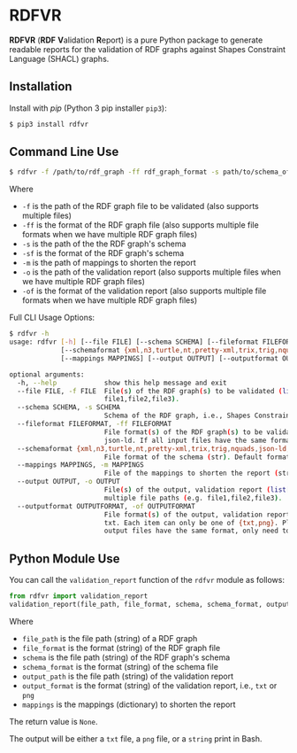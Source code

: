 RDFVR
======
**RDFVR** (**RDF** **V**alidation **R**eport) is a pure Python package to generate readable reports for the validation of RDF graphs against Shapes Constraint Language (SHACL) graphs.

## Installation
Install with *pip* (Python 3 pip installer `pip3`):
```bash
$ pip3 install rdfvr
```

## Command Line Use
```bash
$ rdfvr -f /path/to/rdf_graph -ff rdf_graph_format -s path/to/schema_of_rdf_graph -sf schema_of_rdf_graph_format -m path/to/mappings -o path/to/report -of report_format
```
Where
- `-f` is the path of the RDF graph file to be validated (also supports multiple files)
- `-ff` is the format of the RDF graph file (also supports multiple file formats when we have multiple RDF graph files)
- `-s` is the path of the the RDF graph's schema
- `-sf` is the format of the RDF graph's schema
- `-m` is the path of mappings to shorten the report
- `-o` is the path of the validation report (also supports multiple files when we have multiple RDF graph files)
- `-of` is the format of the validation report (also supports multiple file formats when we have multiple RDF graph files)

Full CLI Usage Options:
```bash
$ rdfvr -h
usage: rdfvr [-h] [--file FILE] [--schema SCHEMA] [--fileformat FILEFORMAT]
             [--schemaformat {xml,n3,turtle,nt,pretty-xml,trix,trig,nquads,json-ld,hext}]
             [--mappings MAPPINGS] [--output OUTPUT] [--outputformat OUTPUTFORMAT]

optional arguments:
  -h, --help            show this help message and exit
  --file FILE, -f FILE  File(s) of the RDF graph(s) to be validated (list[str] | str ): please use comma (no space) to split multiple file paths (e.g.
                        file1,file2,file3).
  --schema SCHEMA, -s SCHEMA
                        Schema of the RDF graph, i.e., Shapes Constraint Language (SHACL) graph (str): path of the file.
  --fileformat FILEFORMAT, -ff FILEFORMAT
                        File format(s) of the RDF graph(s) to be validated (list[str] | str ). Orders should be consistent with the input of --file. Default format is
                        json-ld. If all input files have the same format, only need to write once.
  --schemaformat {xml,n3,turtle,nt,pretty-xml,trix,trig,nquads,json-ld,hext}, -sf {xml,n3,turtle,nt,pretty-xml,trix,trig,nquads,json-ld,hext}
                        File format of the schema (str). Default format is ttl.
  --mappings MAPPINGS, -m MAPPINGS
                        File of the mappings to shorten the report (str): path of the JSON file, where the key is the original text and the value is the shorter text.
  --output OUTPUT, -o OUTPUT
                        File(s) of the output, validation report (list[str] | str ). If no value, then output will be a string. Please use comma (no space) to split
                        multiple file paths (e.g. file1,file2,file3).
  --outputformat OUTPUTFORMAT, -of OUTPUTFORMAT
                        File format(s) of the output, validation report (list[str] | str ). Orders should be consistent with the input of --output. Default format is
                        txt. Each item can only be one of {txt,png}. Please use comma (no space) to split multiple formats (e.g. format1,format2,format3). If all
                        output files have the same format, only need to write once.

```

## Python Module Use
You can call the `validation_report` function of the `rdfvr` module as follows:

```python
from rdfvr import validation_report
validation_report(file_path, file_format, schema, schema_format, output_path, output_format, mappings)
```

Where
- `file_path` is the file path (string) of a RDF graph
- `file_format` is the format (string) of the RDF graph file
- `schema` is the file path (string) of the RDF graph's schema
- `schema_format` is the format (string) of the schema file
- `output_path` is the file path (string) of the validation report
- `output_format` is the format (string) of the validation report, i.e., `txt` or `png`
- `mappings` is the mappings (dictionary) to shorten the report

The return value is `None`.

The output will be either a `txt` file, a `png` file, or a `string` print in Bash.

